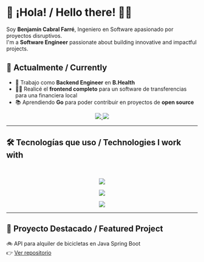 # 👋 ¡Hola! / Hello there! 👨‍💻

Soy **Benjamín Cabral Farré**, Ingeniero en Software apasionado por proyectos disruptivos.  
I'm a **Software Engineer** passionate about building innovative and impactful projects.

## 💼 Actualmente / Currently

- 🔧 Trabajo como **Backend Engineer** en **B.Health**
- 🧑‍🎨 Realicé el **frontend completo** para un software de transferencias para una financiera local
- 📚 Aprendiendo **Go** para poder contribuir en proyectos de **open source**

<div align="center">
  <a href="cabralbenja2001@gmail.com">
    <img src="https://img.shields.io/badge/Gmail-333333?style=for-the-badge&logo=gmail&logoColor=red" />
  </a>
  <a href="www.linkedin.com/in/benjamin-cabral-farré" target="_blank">
    <img src="https://img.shields.io/badge/LinkedIn-0077B5?style=for-the-badge&logo=linkedin&logoColor=white" target="_blank" />
  </a>
</div>

<hr>

## 🛠️ Tecnologías que uso / Technologies I work with

<br>

<p align="center">
  <img src="https://skillicons.dev/icons?i=ts,nodejs,react,spring,go,python" />
</p>
<p align="center">
  <img src="https://skillicons.dev/icons?i=mysql,postgres,prisma,sequelize" />
</p>
<p align="center">
  <img src="https://skillicons.dev/icons?i=docker,aws,git,postman" />
</p>

<hr>

## 📌 Proyecto Destacado / Featured Project

🚲 API para alquiler de bicicletas en Java Spring Boot  
👉 [Ver repositorio](https://github.com/cabralfbenja/Backend)
